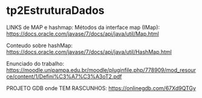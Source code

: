 # tp2EstruturaDados

LINKS de MAP e hashmap: 
Métodos da interface map (IMap): https://docs.oracle.com/javase/7/docs/api/java/util/Map.html

Conteudo sobre hashMap: https://docs.oracle.com/javase/7/docs/api/java/util/HashMap.html

Enunciado do trabalho: https://moodle.unipampa.edu.br/moodle/pluginfile.php/778909/mod_resource/content/1/Defini%C3%A7%C3%A3oT2.pdf

PROJETO GDB onde TEM RASCUNHOS: https://onlinegdb.com/67Xd9QTGy
